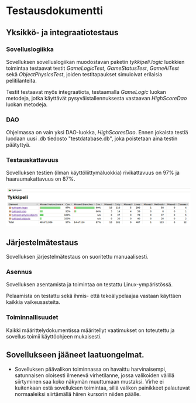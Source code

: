 # Testausdokumentti

## Yksikkö- ja integraatiotestaus

### Sovelluslogiikka

Sovelluksen sovelluslogiikan muodostavan paketin *tykkipeli.logic* luokkien toimintaa testaavat testit *GameLogicTest*, *GameStatusTest*, *GameAiTest* sekä *ObjectPhysicsTest*, joiden testitapaukset simuloivat erilaisia pelitilanteita.

Testit testaavat myös integraatiota, testaamalla *GameLogic* luokan metodeja, jotka käyttävät pysyväistallennuksesta vastaavan *HighScoreDao* luokan metodeja.

### DAO

Ohjelmassa on vain yksi DAO-luokka, *HighScoresDao*. Ennen jokaista testiä luodaan uusi .db tiedosto "testdatabase.db", joka poistetaan aina testin päätyttyä.

### Testauskattavuus

Sovelluksen testien (ilman käyttöliittymäluokkia) rivikattavuus on 97% ja haaraumakattavuus on 87%.

<img src="https://github.com/oskarioskari/otm-harjoitustyo/blob/master/dokumentointi/kuvat/testauskattavuus.png" width="1068">

## Järjestelmätestaus

Sovelluksen järjestelmätestaus on suoritettu manuaalisesti.

### Asennus

Sovelluksen asentamista ja toimintaa on testattu Linux-ympäristössä.

Pelaamista on testattu sekä ihmis- että tekoälypelaajaa vastaan käyttäen kaikkia vaikeusasteita.

### Toiminnallisuudet

Kaikki määrittelydokumentissa määritellyt vaatimukset on toteutettu ja sovellus toimii käyttöohjeen mukaisesti.

## Sovellukseen jääneet laatuongelmat.

* Sovelluksen päävalikon toiminnassa on havaittu harvinaisempi, satunnaisen oloisesti ilmenevä virhetilanne, jossa valikoiden välillä siirtyminen saa koko näkymän muuttumaan mustaksi. Virhe ei kuitenkaan estä sovelluksen toimintaa, sillä valikon painikkeet palautuvat normaaleiksi siirtämällä hiiren kursorin niiden päälle.
